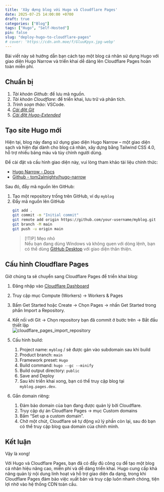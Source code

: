 ```yaml
---
title: 'Xây dựng blog với Hugo và Cloudflare Pages'
date: 2025-07-25 14:00:00 +0700
draft: true 
categories: ["Blog"]
tags: ["Hugo", "Self-Hosted"]
pin: false
slug: "deploy-hugo-to-cloudflare-pages"
# cover: 'https://cdn.anh.moe/f/GluuKpyx.jpg-webp'
---
```


Bài viết này sẽ hướng dẫn bạn cách tạo một blog cá nhân sử dụng Hugo với giao diện Hugo Narrow và triển khai dễ dàng lên Cloudflare Pages hoàn toàn miễn phí.

## Chuẩn bị
1. *Tài khoản Github*: để lưu mã nguồn.
2. *Tài khoản Cloudflare*: để triển khai, lưu trữ và phân tích.
3. *Trình soạn thảo*: VSCode.
4. [*Cài đặt Git*](https://git-scm.com/downloads)  
5. [*Cài đặt Hugo-Extended*](https://gohugo.io/installation/)

## Tạo site Hugo mới
Hiện tại, blog này đang sử dụng giao diện Hugo Narrow – một giao diện sạch và hiện đại dành cho blog cá nhân, xây dựng bằng Tailwind CSS 4.0, hỗ trợ nhiều bảng màu và tùy chỉnh người dùng.

Để cài đặt và cấu hình giao diện này, vui lòng tham khảo tài liệu chính thức:
- [Hugo Narrow - Docs](https://hugo-narrow-docs.vercel.app/)
- [Github - tom2almighty/hugo-narrow](https://github.com/tom2almighty/hugo-narrow)

Sau đó, đẩy mã nguồn lên GitHub:
1. Tạo một repository trống trên GitHub, ví dụ `myblog`
2. Đẩy mã nguồn lên GitHub
    ```bash
    git add .
    git commit -m "Initial commit"
    git remote add origin https://github.com/your-username/myblog.git
    git branch -M main
    git push -u origin main
    ```
    > [!TIP] Mẹo nhỏ  
    > Nếu bạn đang dùng Windows và không quen với dòng lệnh, bạn có thể dùng [GitHub Desktop](https://desktop.github.com/download/) với giao diện thân thiện.

## Cấu hình Cloudflare Pages
Giờ chúng ta sẽ chuyển sang Cloudflare Pages để triển khai blog:

1. Đăng nhập vào [Cloudflare Dashboard](https://dash.cloudflare.com/)
2. Truy cập mục Compute (Workers) → Workers & Pages
3. Bấm Get Started hoặc Create → Chọn Pages → nhấn Get Started trong phần Import a Repository.
4. Kết nối với Git → Chọn repository bạn đã commit ở bước trên → Bắt đầu thiết lập  
   ![cloudflare_pages_import_repository](https://cdn.anh.moe/f/GRuqT5Z.png-webp)
5. Cấu hình build:

    1. Project name: `myblog` / sẽ được gán vào subdomain sau khi build
    2. Product branch: `main` 
    3. Framework preset: `Hugo` 
    4. Build command: `hugo --gc --minify`
    5. Build output directory: `public`
    7. Save and Deploy
    7. Sau khi triển khai xong, bạn có thể truy cập blog tại `myblog.pages.dev`.

6. Gắn domain riêng:
    1. Đảm bảo domain của bạn đang được quản lý bởi Cloudflare.
    2. Truy cập dự án Cloudflare Pages → mục Custom domains
    3. Bấm “Set up a custom domain”.
    4. Chờ một chút, Cloudflare sẽ tự động xử lý phần còn lại, sau đó bạn có thể truy cập blog qua domain của chính mình.

## Kết luận
Vậy là xong!

Với Hugo và Cloudflare Pages, bạn đã có đầy đủ công cụ để tạo một blog cá nhân hiệu năng cao, miễn phí và dễ dàng triển khai. Hugo cung cấp khả năng quản lý nội dung linh hoạt và hỗ trợ giao diện đa dạng, trong khi Cloudflare Pages đảm bảo việc xuất bản và truy cập luôn nhanh chóng, tiện lợi nhờ vào hệ thống CDN toàn cầu.
